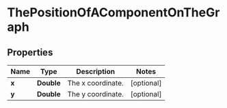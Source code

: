 
# ThePositionOfAComponentOnTheGraph

## Properties
Name | Type | Description | Notes
------------ | ------------- | ------------- | -------------
**x** | **Double** | The x coordinate. |  [optional]
**y** | **Double** | The y coordinate. |  [optional]



